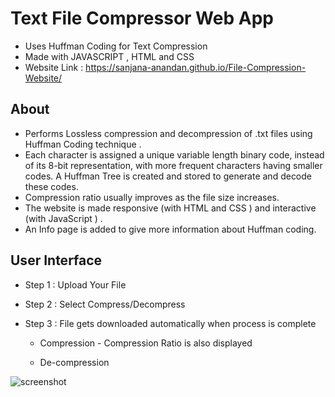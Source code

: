 

# Text File Compressor Web App

* Uses Huffman Coding for Text Compression
* Made with JAVASCRIPT , HTML and CSS
* Website Link : https://sanjana-anandan.github.io/File-Compression-Website/

## About

* Performs Lossless compression and decompression of .txt files using Huffman Coding technique .
* Each character is assigned a unique variable length binary code, instead of its 8-bit representation, with more frequent characters having smaller codes. A Huffman Tree is created and stored to generate and decode these codes.
* Compression ratio usually improves as the file size increases.
* The website is made responsive (with HTML and CSS ) and interactive (with JavaScript ) .
* An Info page is added to give more information about Huffman coding.

## User Interface



* Step 1 : Upload Your File

* Step 2 : Select Compress/Decompress

* Step 3 : File gets downloaded automatically when process is complete

    * Compression - Compression Ratio is also displayed 

    * De-compression

![screenshot](page.png)

